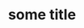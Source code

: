 ---
layout: post
series:
    id: 123
    current: 2
    part: test part 1
    part: test part 2
    part: test part 3
title: some title
---